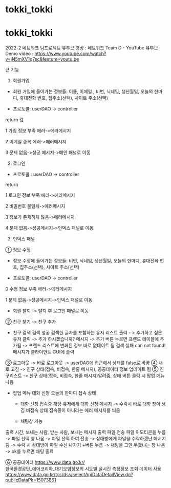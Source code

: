 # tokki_tokki
# tokki_tokki
2022-2 네트워크 텀프로젝트 
유투브 영상 : 네트워크 Team D - YouTube
유투브 Demo video : https://www.youtube.com/watch?v=jN5mXV1q7sc&feature=youtu.be


큰 기능 
1. 회원가입
- 회원 가입에 들어가는 정보들: 이름, 이메일 , 비번, 닉네임, 생년월일, 오늘의 한마디, 휴대전화 번호, 집주소(선택), 사이트 주소(선택)

- 프로토콜: userDAO -> controller

return 값

1   가입 정보 부족 에러->에러메시지

2   이메일 중복 에러->에러메시지

3   문제 없음->성공 메시지->메인 패널로 이동

2. 로그인
- 프로토콜 : userDAO -> controller

return

1   로그인 정보 부족 에러->에러메시지

2   비밀번호 불일치->에러메시지

3   정보가 존재하지 않음->에러메시지

4   문제 없음->성공메시지->인덱스 패널로 이동

3. 인덱스 패널


①   정보 수정

- 정보 수정에 들어가는 정보들: 비번, 닉네임, 생년월일, 오늘의 한마디, 휴대전화 번호, 집주소(선택), 사이트 주소(선택)

- 프로토콜: userDAO -> controller

0   수정 정보 부족 에러->에러메시지

1   문제 없음->성공메시지->인덱스 패널로 이동

   - 회원 탈퇴 -> 탈퇴 후 로그인 패널로 이동

②   친구 찾기 -> 친구 추가

- 친구 검색
검색 성공   검색한 글자를 포함하는 유저 리스트 출력 - > 추가하고 싶은 유저 클릭 -> 추가 하시겠습니까? 메시지 -> 추가 버튼 누르면 프렌드 테이블에 추가됨 -> 프랜드 리스트에 변화된 정보 바로 없데이트 됨 
검색 실패   can not found! 메시지가 클라이언트 GUI에 출력


③   로그아웃 -> 바로 로그아웃 -> userDAO에 접근해서 상태를 false로 바꿈
④   새로 고침 -> 친구 상태(접속, 비접속, 한줄 메시지), 공공데이터 정보 업데이트 됨
⑤   친구리스트 -> 친구 상태(접속, 비접속, 한줄 메시지)알려줌, 
             상태 버튼 클릭 시 팝업 메뉴 나옴

- 팝업 메뉴
대화 신청
오늘의 한마디
접속 상태
   
   - 대화 신청
접속중   해당 유저에게 대화 신청 메시지 -> 수락시 바로 대화 창이 생김
비접속 상태   접속중이 아니라는 에러 메시지를 띄움


   - 채팅창 기능
   
출력   시간, 보내는 사람, 받는 사람, 보내는 메시지 출력
파일 전송   파일 이모티콘을 누름 -> 파일 선택 창 나옴 -> 파일 선택 하여 전송 -> 상대방에게 파일을 수락하겠냔 메시지 뜸 -> 수락 시 상대방이 파일 수신 
나가기   +버튼 누름 -> 채팅을 그만 두겠냐는 창 나옴 -> ok를 누르면 채팅 종료

   
⑥   공공데이터
https://www.data.go.kr/   
한국환경공단_에어코리아_대기오염정보의 시도별 실시간 측정정보 조회 데이터 사용
https://www.data.go.kr/tcs/dss/selectApiDataDetailView.do?publicDataPk=15073861
